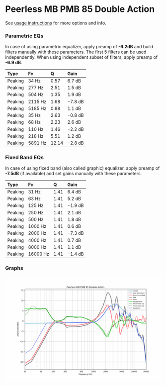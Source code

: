 # Peerless MB PMB 85 Double Action
See [usage instructions](https://github.com/jaakkopasanen/AutoEq#usage) for more options and info.

### Parametric EQs
In case of using parametric equalizer, apply preamp of **-6.2dB** and build filters manually
with these parameters. The first 5 filters can be used independently.
When using independent subset of filters, apply preamp of **-6.9 dB**.

| Type    | Fc      |     Q | Gain    |
|:--------|:--------|:------|:--------|
| Peaking | 34 Hz   |  0.57 | 6.7 dB  |
| Peaking | 277 Hz  |  2.51 | 1.5 dB  |
| Peaking | 504 Hz  |  1.35 | 1.9 dB  |
| Peaking | 2115 Hz |  1.68 | -7.8 dB |
| Peaking | 5185 Hz |  0.88 | 1.1 dB  |
| Peaking | 35 Hz   |  2.63 | -0.8 dB |
| Peaking | 68 Hz   |  2.23 | 2.6 dB  |
| Peaking | 110 Hz  |  1.46 | -2.2 dB |
| Peaking | 218 Hz  |  5.51 | 1.2 dB  |
| Peaking | 5891 Hz | 12.14 | -2.8 dB |

### Fixed Band EQs
In case of using fixed band (also called graphic) equalizer, apply preamp of **-7.5dB**
(if available) and set gains manually with these parameters.

| Type    | Fc       |    Q | Gain    |
|:--------|:---------|:-----|:--------|
| Peaking | 31 Hz    | 1.41 | 6.4 dB  |
| Peaking | 63 Hz    | 1.41 | 5.2 dB  |
| Peaking | 125 Hz   | 1.41 | -1.9 dB |
| Peaking | 250 Hz   | 1.41 | 2.1 dB  |
| Peaking | 500 Hz   | 1.41 | 1.8 dB  |
| Peaking | 1000 Hz  | 1.41 | 0.6 dB  |
| Peaking | 2000 Hz  | 1.41 | -7.3 dB |
| Peaking | 4000 Hz  | 1.41 | 0.7 dB  |
| Peaking | 8000 Hz  | 1.41 | 1.1 dB  |
| Peaking | 16000 Hz | 1.41 | -1.4 dB |

### Graphs
![](./Peerless%20MB%20PMB%2085%20Double%20Action.png)